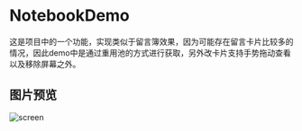 # NotebookDemo

这是项目中的一个功能，实现类似于留言簿效果，因为可能存在留言卡片比较多的情况，因此demo中是通过重用池的方式进行获取，另外改卡片支持手势拖动查看以及移除屏幕之外。

## 图片预览
![screen]()
